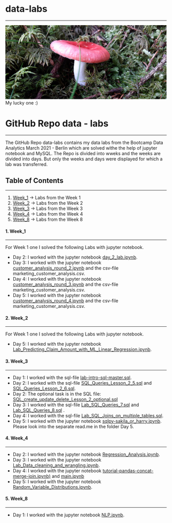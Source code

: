 # data-labs
***

![pilz](pilz.jpg)
My lucky one :)


# GitHub Repo data - labs
***

The GitHub Repo data-labs contains my data labs from the Bootcamp Data Analytics March 2021 - Berlin which are solved withe the help of jupyter notebook and MySQL.
The Repo is divided into wweks and the weeks are divided into days. But only the weeks and days were displayed for which a lab was transferred.

## Table of Contents
***
1. [Week_1](#Week_1) -> Labs from the Week 1
2. [Week_2](#Week_2) -> Labs from the Week 2
3. [Week_3](#Week_3) -> Labs from the Week 3
4. [Week_4](#Week_4) -> Labs from the Week 4
5. [Week_8](#Week_8) -> Labs from the Week 8

<a name="Week_1"></a>
#### 1. Week_1
***
For Week 1 one I solved the following Labs with jupyter notebook.

- Day 2: I worked with the jupyter notebook [day_2_lab.ipynb](https://github.com/AnjaFechner/data-labs/blob/main/Week_1/Day_2/day_2_lab.ipynb).
- Day 3: I worked with the jupyter notebook [customer_analysis_round_2.ipynb](https://github.com/AnjaFechner/data-labs/blob/main/Week_1/Day_3/customer_analysis_round_2.ipynb) and the csv-file
marketing_customer_analysis.csv.
- Day 4: I worked with the jupyter notebook [customer_analysis_round_3.ipynb](https://github.com/AnjaFechner/data-labs/blob/main/Week_1/Day_4/customer_analysis_round_3.ipynb) and the csv-file
marketing_customer_analysis.csv.
- Day 5: I worked with the jupyter notebook [customer_analysis_round_4.ipynb](https://github.com/AnjaFechner/data-labs/blob/main/Week_1/Day_5/customer_analysis_round_4.ipynb) and the csv-file
marketing_customer_analysis.csv.

<a name="Week_2"></a>
#### 2. Week_2
***

For Week 1 one I solved the following Labs with jupyter notebook.

- Day 5: I worked with the jupyter notebook [Lab_Predicting_Claim_Amount_with_ML_Linear_Regression.ipynb](https://github.com/AnjaFechner/data-labs/blob/main/Week_2/Day_5/Lab_Predicting_Claim_Amount_with_ML_Linear_Regression.ipynb).

<a name="Week_3"></a>
#### 3. Week_3
***
- Day 1: I worked with the sql-file [lab-intro-sql-master.sql](https://github.com/AnjaFechner/data-labs/tree/main/Week_3/Day_1/lab-intro-sql-master).
- Day 2: I worked with the sql-file [SQL_Queries_Lesson_2_5.sql](https://github.com/AnjaFechner/data-labs/blob/main/Week_3/Day_2/SQL_Queries_Lesson_2_5.sql) and [SQL_Queries_Lesson_2_6.sql](https://github.com/AnjaFechner/data-labs/blob/main/Week_3/Day_2/SQL_Queries_Lesson_2_6.sql).
- Day 2: The optional task is in the SQL file: [SQL_create_update_delete_Lesson_2_optional.sql](https://github.com/AnjaFechner/data-labs/blob/main/Week_3/Day_2/SQL_create_update_delete_Lesson_2_optional.sql)
- Day 3: I worked with the sql-file [Lab_SQL_Queries_7.sql](https://github.com/AnjaFechner/data-labs/blob/main/Week_3/Day_3/Lab_SQL_Queries_7.sql) and [Lab_SQL_Queries_8.sql](https://github.com/AnjaFechner/data-labs/blob/main/Week_3/Day_3/Lab_SQL_Queries_8.sql) .
- Day 4: I worked with the sql-file [Lab_SQL_Joins_on_multiple_tables.sql](https://github.com/AnjaFechner/data-labs/blob/main/Week_3/Day_4/Lab_SQL_Joins_on_multiple_tables.sql).
- Day 5: I worked with the jupyter notebook [sqlpy-sakila_or_harry.ipynb](https://github.com/AnjaFechner/data-labs/blob/main/Week_3/Day_5/sqlpy-sakila_or_harry.ipynb). Please look into the separate read.me in the folder Day 5.


<a name="Week_4"></a>
#### 4. Week_4
***

- Day 2: I worked with the jupyter notebook [Regression_Analysis.ipynb](https://github.com/AnjaFechner/data-labs/blob/main/Week_4/Day_2/Regression_Analysis.ipynb).
- Day 3: I worked with the jupyter notebook [Lab_Data_cleaning_and_wrangling.ipynb](https://github.com/AnjaFechner/data-labs/blob/main/Week_4/Day_3/Lab_Data_cleaning_and_wrangling.ipynb).
- Day 4: I worked with the jupyter notebook [tutorial-pandas-concat-merge-join.ipynb)](https://github.com/AnjaFechner/data-labs/blob/main/Week_4/Day_4/tutorial-pandas-concat-merge-join.ipynb) and [main.ipynb](https://github.com/AnjaFechner/data-labs/blob/main/Week_4/Day_4/main.ipynb)
- Day 5: I worked with the jupyter notebook [Random_Variable_Distributions.ipynb](https://github.com/AnjaFechner/data-labs/blob/main/Week_4/Day_5/Random_Variable_Distributions.ipynb).

<a name="Week_8"></a>
#### 5. Week_8
***

- Day 1: I worked with the jupyter notebook [NLP.ipynb](https://github.com/AnjaFechner/data-labs/blob/main/Week_8/Day_1/NLP.ipynb).